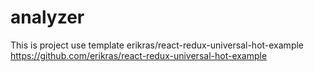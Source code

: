 # analyzer

This is project use template erikras/react-redux-universal-hot-example
https://github.com/erikras/react-redux-universal-hot-example
